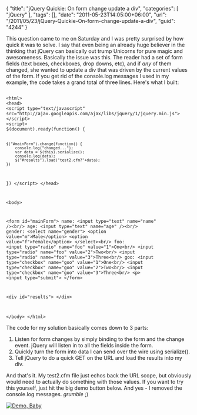 {
	"title": "jQuery Quickie: On form change update a div",
	"categories": [
		"jQuery"
	],
	"tags": [],
	"date": "2011-05-23T14:05:00+06:00",
	"url": "/2011/05/23/jQuery-Quickie-On-form-change-update-a-div",
	"guid": "4244"
}

This question came to me on Saturday and I was pretty surprised by how quick it was to solve. I say that even being an already huge believer in the thinking that jQuery can basically out trump Unicorns for pure magic and awesomeness. Basically the issue was this. The reader had a set of form fields (text boxes, checkboxes, drop downs, etc), and if <i>any</i> of them changed, she wanted to update a div that was driven by the current values of the form. If you get rid of the console.log messages I used in my example, the code takes a grand total of three lines. Here's what I built:
<!--more-->
<p>

<code>
&lt;html&gt;
&lt;head&gt;
&lt;script type="text/javascript" src="http://ajax.googleapis.com/ajax/libs/jquery/1/jquery.min.js"&gt;&lt;/script&gt;
&lt;script&gt;
$(document).ready(function() {

	$("#mainForm").change(function() {
		console.log("changed...");
		var data = $(this).serialize();
		console.log(data);
		$("#results").load("test2.cfm?"+data);		
	})
})
&lt;/script&gt;
&lt;/head&gt;

&lt;body&gt;

&lt;form id="mainForm"&gt;
	name: &lt;input type="text" name="name" /&gt;&lt;br/&gt;
	age: &lt;input type="text" name="age" /&gt;&lt;br/&gt;
	gender: 
	&lt;select name="gender"&gt;
		&lt;option value="m"&gt;Male&lt;/option&gt;
		&lt;option value="f"&gt;Female&lt;/option&gt;
	&lt;/select&gt;&lt;br/&gt;
	foo: &lt;input type="radio" name="foo" value="1"&gt;One&lt;br/&gt;
	&lt;input type="radio" name="foo" value="2"&gt;Two&lt;br/&gt;
	&lt;input type="radio" name="foo" value="3"&gt;Three&lt;br/&gt;
	goo: &lt;input type="checkbox" name="goo" value="1"&gt;One&lt;br/&gt;
	&lt;input type="checkbox" name="goo" value="2"&gt;Two&lt;br/&gt;
	&lt;input type="checkbox" name="goo" value="3"&gt;Three&lt;br/&gt;
	&lt;p&gt;
	&lt;input type="submit"&gt;
&lt;/form&gt;

&lt;div id="results"&gt;
&lt;/div&gt;

&lt;/body&gt;
&lt;/html&gt;
</code>

<p>

The code for my solution basically comes down to 3 parts:

<p>

<ol>
<li>Listen for form changes by simply binding to the form and the change event. jQuery will listen in to all the fields inside the form.
<li>Quickly turn the form into data I can send over the wire using serialize(). 
<li>Tell jQuery to do a quick GET on the URL and load the results into my div.
</ol>

<p>

And that's it. My test2.cfm file just echos back the URL scope, but obviously would need to actually do something with those values. If you want to try this yourself, just hit the big demo button below. And yes - I removed the console.log messages. *grumble* ;)

<p>

<a href="http://www.raymondcamden.com/demos/may232011/test.html"><img src="http://static.raymondcamden.com/images/cfjedi/icon_128.png" title="Demo, Baby" border="0"></a>